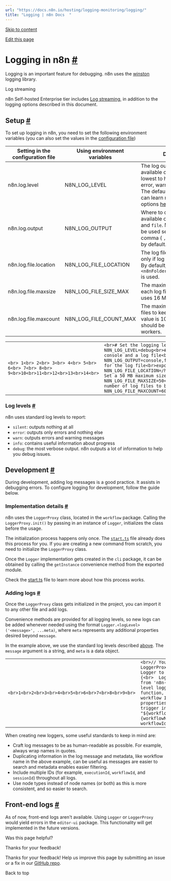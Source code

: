 ```yaml
---
url: "https://docs.n8n.io/hosting/logging-monitoring/logging/"
title: "Logging | n8n Docs  "
---
```


[Skip to content](https://docs.n8n.io/hosting/logging-monitoring/logging/#logging-in-n8n)

[Edit this page](https://github.com/n8n-io/n8n-docs/edit/main/docs/hosting/logging-monitoring/logging.md "Edit this page")

# Logging in n8n [\#](https://docs.n8n.io/hosting/logging-monitoring/logging/\#logging-in-n8n "Permanent link")

Logging is an important feature for debugging. n8n uses the [winston](https://www.npmjs.com/package/winston) logging library.

Log streaming

n8n Self-hosted Enterprise tier includes [Log streaming](https://docs.n8n.io/log-streaming/), in addition to the logging options described in this document.

## Setup [\#](https://docs.n8n.io/hosting/logging-monitoring/logging/\#setup "Permanent link")

To set up logging in n8n, you need to set the following environment variables (you can also set the values in the [configuration file](https://docs.n8n.io/hosting/configuration/environment-variables/))

| Setting in the configuration file | Using environment variables | Description |
| --- | --- | --- |
| n8n.log.level | N8N\_LOG\_LEVEL | The log output level. The available options are (from lowest to highest level) are error, warn, info, and debug. The default value is `info`. You can learn more about these options [here](https://docs.n8n.io/hosting/logging-monitoring/logging/#log-levels). |
| n8n.log.output | N8N\_LOG\_OUTPUT | Where to output logs. The available options are `console` and `file`. Multiple values can be used separated by a comma ( `,`). `console` is used by default. |
| n8n.log.file.location | N8N\_LOG\_FILE\_LOCATION | The log file location, used only if log output is set to file. By default, `<n8nFolderPath>/logs/n8n.log` is used. |
| n8n.log.file.maxsize | N8N\_LOG\_FILE\_SIZE\_MAX | The maximum size (in MB) for each log file. By default, n8n uses 16 MB. |
| n8n.log.file.maxcount | N8N\_LOG\_FILE\_COUNT\_MAX | The maximum number of log files to keep. The default value is 100. This value should be set when using workers. |

|     |     |
| --- | --- |
| ```<br> 1<br> 2<br> 3<br> 4<br> 5<br> 6<br> 7<br> 8<br> 9<br>10<br>11<br>12<br>13<br>14<br>``` | ```<br># Set the logging level to 'debug'<br>export N8N_LOG_LEVEL=debug<br># Set log output to both console and a log file<br>export N8N_LOG_OUTPUT=console,file<br># Set a save location for the log file<br>export N8N_LOG_FILE_LOCATION=/home/jim/n8n/logs/n8n.log<br># Set a 50 MB maximum size for each log file<br>export N8N_LOG_FILE_MAXSIZE=50<br># Set 60 as the maximum number of log files to be kept<br>export N8N_LOG_FILE_MAXCOUNT=60<br>``` |

### Log levels [\#](https://docs.n8n.io/hosting/logging-monitoring/logging/\#log-levels "Permanent link")

n8n uses standard log levels to report:

- `silent`: outputs nothing at all
- `error`: outputs only errors and nothing else
- `warn`: outputs errors and warning messages
- `info`: contains useful information about progress
- `debug`: the most verbose output. n8n outputs a lot of information to help you debug issues.

## Development [\#](https://docs.n8n.io/hosting/logging-monitoring/logging/\#development "Permanent link")

During development, adding log messages is a good practice. It assists in debugging errors. To configure logging for development, follow the guide below.

### Implementation details [\#](https://docs.n8n.io/hosting/logging-monitoring/logging/\#implementation-details "Permanent link")

n8n uses the `LoggerProxy` class, located in the `workflow` package. Calling the `LoggerProxy.init()` by passing in an instance of `Logger`, initializes the class before the usage.

The initialization process happens only once. The [`start.ts`](https://github.com/n8n-io/n8n/blob/master/packages/cli/src/commands/start.ts) file already does this process for you. If you are creating a new command from scratch, you need to initialize the `LoggerProxy` class.

Once the `Logger` implementation gets created in the `cli` package, it can be obtained by calling the `getInstance` convenience method from the exported module.

Check the [start.ts](https://github.com/n8n-io/n8n/blob/master/packages/cli/src/commands/start.ts) file to learn more about how this process works.

### Adding logs [\#](https://docs.n8n.io/hosting/logging-monitoring/logging/\#adding-logs "Permanent link")

Once the `LoggerProxy` class gets initialized in the project, you can import it to any other file and add logs.

Convenience methods are provided for all logging levels, so new logs can be added whenever needed using the format `Logger.<logLevel>('<message>', ...meta)`, where `meta` represents any additional properties desired beyond `message`.

In the example above, we use the standard log levels described [above](https://docs.n8n.io/hosting/logging-monitoring/logging/#log-levels). The `message` argument is a string, and `meta` is a data object.

|     |     |
| --- | --- |
| ```<br>1<br>2<br>3<br>4<br>5<br>6<br>7<br>8<br>9<br>``` | ```<br>// You have to import the LoggerProxy. We rename it to Logger to make it easier<br>import {<br>	LoggerProxy as Logger<br>} from 'n8n-workflow';<br>// Info-level logging of a trigger function, with workflow name and workflow ID as additional metadata properties<br>Logger.info(`Polling trigger initiated for workflow "${workflow.name}"`, {workflowName: workflow.name, workflowId: workflow.id});<br>``` |

When creating new loggers, some useful standards to keep in mind are:

- Craft log messages to be as human-readable as possible. For example, always wrap names in quotes.
- Duplicating information in the log message and metadata, like workflow name in the above example, can be useful as messages are easier to search and metadata enables easier filtering.
- Include multiple IDs (for example, `executionId`, `workflowId`, and `sessionId`) throughout all logs.
- Use node types instead of node names (or both) as this is more consistent, and so easier to search.

## Front-end logs [\#](https://docs.n8n.io/hosting/logging-monitoring/logging/\#front-end-logs "Permanent link")

As of now, front-end logs aren't available. Using `Logger` or `LoggerProxy` would yield errors in the `editor-ui` package. This functionality will get implemented in the future versions.

Was this page helpful?






Thanks for your feedback!






Thanks for your feedback! Help us improve this page by submitting an issue or a fix in our [GitHub repo](https://github.com/n8n-io/n8n-docs).


Back to top